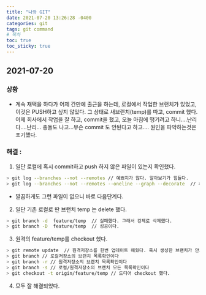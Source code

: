 ```yaml
---
title: "나와 GIT"
date: 2021-07-20 13:26:28 -0400
categories: git
tags: git command
# 목차
toc: true  
toc_sticky: true
---
```

## 2021-07-20

### 상황 
- 계속 재택을 하다가 어제 간만에 출근을 하는데, 로컬에서 작업한 브랜치가 있었고, 이것은 PUSH하고 싶지 않았다. 그 상태로 새브랜치(temp)를 따고, commit 했다. 어제 회사에서 작업을 잘 하고,  commit을 했고, 오늘 아침에 땡기려고 하니....난리다....난리... 충돌도 나고...무슨 commit 도 안된다고 하고.... 원인을 파악하는것은 포기했다.
### 해결 :
1. 일단 로컬에 혹시 commit하고 push 하지 않은 파일이 있는지 확인했다.
```bash
> git log --branches --not --remotes // 예쁘지가 않다. 알아보기가 힘들다.
> git log --branches --not --remotes --oneline --graph --decorate  // 휴..겨우 읽고 싶은 마음이 생겼다. 
```
- 깔끔하게도 그런 파일이 없으니 바로 다음단계다.
2. 일단 기존 로컬로 딴 브랜치 temp 는 delete 했다.
```bash
> git branch -d  feature/temp  // 실패했다. 그래서 강제로 삭제했다.
> git branch -D  feature/temp  // 성공이다.
```
3. 원격의 feature/temp를 checkout 했다.
```bash
> git remote update  // 원격저장소를 한번 업데이트 해줬다. 혹시 생성한 브랜치가 안보이면 함 해주면 보일것이다.
> git branch // 로컬저장소의 브랜치 목록확인이다
> git branch -r // 원격저장소의 브랜치 목록확인이다
> git branch -s // 로컬/원격저장소의 브랜치 모든 목록확인이다
> git checkout -t origin/feature/temp // 드디어 checkout 했다.
```
4. 모두 잘 해결되었다. 

